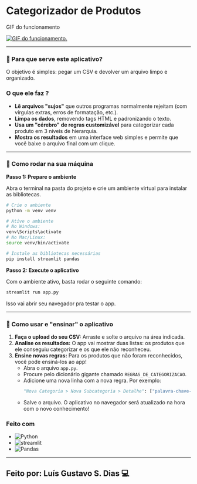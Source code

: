 # Categorizador de Produtos


GIF do funcionamento

[![GIF do funcionamento.](https://imgur.com/h2df3Mm)](https://github.com/user-attachments/assets/56dca9b2-dd01-4bb2-b6fc-44ef9d9bf497)


---

### 🤔 Para que serve este aplicativo?

O objetivo é simples: pegar um CSV e devolver um arquivo limpo e organizado.

### O que ele faz ?

* **Lê arquivos "sujos"** que outros programas normalmente rejeitam (com vírgulas extras, erros de formatação, etc.).
* **Limpa os dados**, removendo tags HTML e padronizando o texto.
* **Usa um "cérebro" de regras customizável** para categorizar cada produto em 3 níveis de hierarquia.
* **Mostra os resultados** em uma interface web simples e permite que você baixe o arquivo final com um clique.

---

### 🚀 Como rodar na sua máquina

**Passo 1: Prepare o ambiente**

Abra o terminal na pasta do projeto e crie um ambiente virtual para instalar as bibliotecas.

```bash
# Crie o ambiente
python -m venv venv

# Ative o ambiente
# No Windows:
venv\Scripts\activate
# No Mac/Linux:
source venv/bin/activate

# Instale as bibliotecas necessárias
pip install streamlit pandas
```

**Passo 2: Execute o aplicativo**

Com o ambiente ativo, basta rodar o seguinte comando:

```bash
streamlit run app.py
```

Isso vai abrir seu navegador pra testar o app.

---

### 🧠 Como usar e "ensinar" o aplicativo

1.  **Faça o upload do seu CSV:** Arraste e solte o arquivo na área indicada.
2.  **Analise os resultados:** O app vai mostrar duas listas: os produtos que ele conseguiu categorizar e os que ele não reconheceu.
3.  **Ensine novas regras:** Para os produtos que não foram reconhecidos, você pode ensiná-los ao app!
    * Abra o arquivo `app.py`.
    * Procure pelo dicionário gigante chamado `REGRAS_DE_CATEGORIZACAO`.
    * Adicione uma nova linha com a nova regra. Por exemplo:
        ```python
        "Nova Categoria > Nova Subcategoria > Detalhe": ["palavra-chave-do-produto", "outra-palavra"],
        ```
    * Salve o arquivo. O aplicativo no navegador será atualizado na hora com o novo conhecimento!

### Feito com

* ![Python](https://img.shields.io/badge/python-3670A0?style=for-the-badge&logo=python&logoColor=ffdd54)
* ![streamlit](https://img.shields.io/badge/Streamlit-FF4B4B?style=for-the-badge&logo=Streamlit&logoColor=white)
* ![Pandas](https://img.shields.io/badge/Pandas-2C2D72?style=for-the-badge&logo=pandas&logoColor=white)

---

## Feito por: Luís Gustavo S. Dias 💻
